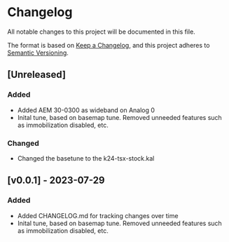 # Changelog

All notable changes to this project will be documented in this file.

The format is based on [Keep a Changelog](https://keepachangelog.com/en/1.1.0/),
and this project adheres to [Semantic Versioning](https://semver.org/spec/v2.0.0.html).

## [Unreleased]

### Added

- Added AEM 30-0300 as wideband on Analog 0
- Inital tune, based on basemap tune. Removed unneeded features such as immobilization disabled, etc.

### Changed

- Changed the basetune to the k24-tsx-stock.kal

## [v0.0.1] - 2023-07-29

### Added

- Added CHANGELOG.md for tracking changes over time
- Inital tune, based on basemap tune. Removed unneeded features such as immobilization disabled, etc.